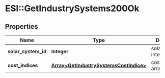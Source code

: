 # ESI::GetIndustrySystems200Ok

## Properties
Name | Type | Description | Notes
------------ | ------------- | ------------- | -------------
**solar_system_id** | **Integer** | solar_system_id integer | 
**cost_indices** | [**Array&lt;GetIndustrySystemsCostIndice&gt;**](GetIndustrySystemsCostIndice.md) | cost_indices array | 


